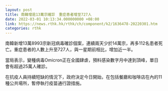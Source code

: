 ```yaml
---
layout: post
title: 南韓增逾13萬宗確診　重症患者增至727人
date: 2022-03-01 10:13:34.000000000 +08:00
link: https://news.rthk.hk/rthk/ch/component/k2/1636478-20220301.htm
categories: rthk
---
```


南韓新增13萬8993宗新冠病毒確診個案，連續兩天少於14萬宗，再多112名患者死亡。重症患者的人數上升至727人，與一星期前相比，增加近一半。

當局表示，變種病毒Omicron正在全國肆虐，預料感染數字月中達到頂峰，單日會有超過25萬人確診。

在抗疫人員持續短缺的情況下，政府決定今日開始，在包括餐廳和咖啡店在內的11種公共場所，暫停執行疫苗通行證措施。
